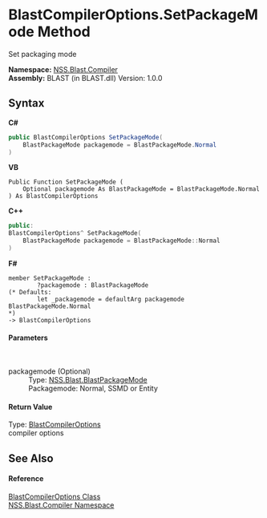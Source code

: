# BlastCompilerOptions.SetPackageMode Method 
 

Set packaging mode

**Namespace:**&nbsp;<a href="26a25caa-f50b-92ad-f15c-dbb9db1493ae">NSS.Blast.Compiler</a><br />**Assembly:**&nbsp;BLAST (in BLAST.dll) Version: 1.0.0

## Syntax

**C#**<br />
``` C#
public BlastCompilerOptions SetPackageMode(
	BlastPackageMode packagemode = BlastPackageMode.Normal
)
```

**VB**<br />
``` VB
Public Function SetPackageMode ( 
	Optional packagemode As BlastPackageMode = BlastPackageMode.Normal
) As BlastCompilerOptions
```

**C++**<br />
``` C++
public:
BlastCompilerOptions^ SetPackageMode(
	BlastPackageMode packagemode = BlastPackageMode::Normal
)
```

**F#**<br />
``` F#
member SetPackageMode : 
        ?packagemode : BlastPackageMode 
(* Defaults:
        let _packagemode = defaultArg packagemode BlastPackageMode.Normal
*)
-> BlastCompilerOptions 

```


#### Parameters
&nbsp;<dl><dt>packagemode (Optional)</dt><dd>Type: <a href="b20095da-1caa-4284-d39e-afb8ff2da2d0">NSS.Blast.BlastPackageMode</a><br />Packagemode: Normal, SSMD or Entity</dd></dl>

#### Return Value
Type: <a href="acd2f6cc-9dc8-39b3-7ff6-2a1a35ecce47">BlastCompilerOptions</a><br />compiler options

## See Also


#### Reference
<a href="acd2f6cc-9dc8-39b3-7ff6-2a1a35ecce47">BlastCompilerOptions Class</a><br /><a href="26a25caa-f50b-92ad-f15c-dbb9db1493ae">NSS.Blast.Compiler Namespace</a><br />